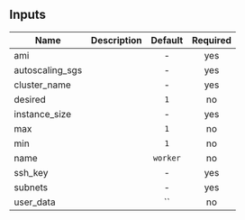 
## Inputs

| Name | Description | Default | Required |
|------|-------------|:-----:|:-----:|
| ami |  | - | yes |
| autoscaling_sgs |  | - | yes |
| cluster_name |  | - | yes |
| desired |  | `1` | no |
| instance_size |  | - | yes |
| max |  | `1` | no |
| min |  | `1` | no |
| name |  | `worker` | no |
| ssh_key |  | - | yes |
| subnets |  | - | yes |
| user_data |  | `` | no |

